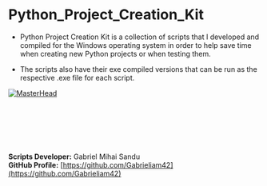 # Python_Project_Creation_Kit



* Python Project Creation Kit is a collection of scripts that I developed and compiled for the Windows operating system in order to help save time when creating new Python projects or when testing them.

* The scripts also have their exe compiled versions that can be run as the respective .exe file for each script.



[![MasterHead](https://developers.giphy.com/branch/master/static/api-512d36c09662682717108a38bbb5c57d.gif)](image_head)



<br><br>




<br><br>





**Scripts Developer:** Gabriel Mihai Sandu  
**GitHub Profile:** [https://github.com/Gabrieliam42](https://github.com/Gabrieliam42)
